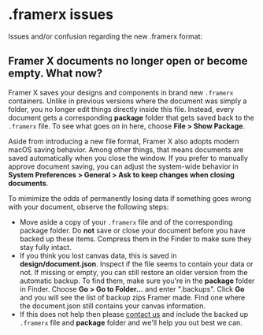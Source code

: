 # .framerx issues

Issues and/or confusion regarding the new .framerx format:

## Framer X documents no longer open or become empty. What now?

Framer X saves your designs and components in brand new  `.framerx`  containers. Unlike in previous versions where the document was simply a folder, you no longer edit things directly inside this file. Instead, every document gets a corresponding **package** folder that gets saved back to the  `.framerx`  file. To see what goes on in here, choose **File &gt; Show Package**.

Aside from introducing a new file format, Framer X also adopts modern macOS saving behavior. Among other things, that means documents are saved automatically when you close the window. If you prefer to manually approve document saving, you can adjust the system-wide behavior in **System Preferences &gt; General &gt; Ask to keep changes when closing documents**.

To mimimize the odds of permanently losing data if something goes wrong with your document, observe the following steps:

* Move aside a copy of your  `.framerx`  file and of the corresponding package folder. Do **not** save or close your document before you have backed up these items. Compress them in the Finder to make sure they stay fully intact.
* If you think you lost canvas data, this is saved in **design/document.json**. Inspect if the file seems to contain your data or not. If missing or empty, you can still restore an older version from the automatic backup. To find them, make sure you're in the **package** folder in Finder. Choose **Go &gt; Go to Folder…** and enter ".backups". Click **Go** and you will see the list of backup zips Framer made. Find one where the document.json still contains your canvas information.
* If this does not help then please [contact us](https://framer.gitbook.io/framer/introduction#getting-help-and-support) and include the backed up  `.framerx`  file and **package** folder and we'll help you out best we can.


